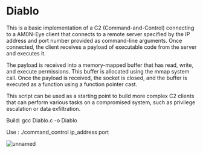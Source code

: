 # Diablo
This is a basic implementation of a C2 (Command-and-Control) connecting to a AM0N-Eye client that connects to a remote server specified by the IP address and port number provided as command-line arguments. Once connected, the client receives a payload of executable code from the server and executes it.

The payload is received into a memory-mapped buffer that has read, write, and execute permissions. This buffer is allocated using the mmap system call. Once the payload is received, the socket is closed, and the buffer is executed as a function using a function pointer cast.

This script can be used as a starting point to build more complex C2 clients that can perform various tasks on a compromised system, such as privilege escalation or data exfiltration.

Build: gcc Diablo.c -o Diablo

Use : ./command_control ip_address port

![unnamed](https://user-images.githubusercontent.com/121706460/236619099-93f0310c-504b-4117-b0e9-206fb72baf4c.jpg)



